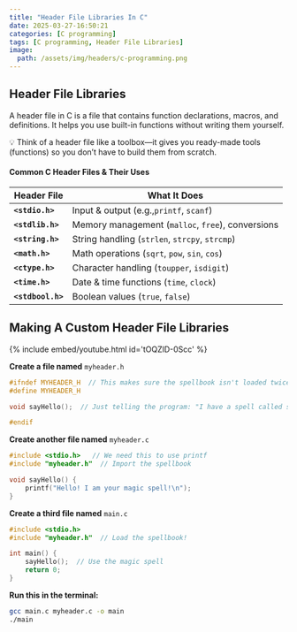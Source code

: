 ```yaml
---
title: "Header File Libraries In C"
date: 2025-03-27-16:50:21
categories: [C programming]
tags: [C programming, Header File Libraries]
image:
  path: /assets/img/headers/c-programming.png
---
```


## **Header File Libraries**

A header file in C is a file that contains function declarations, macros, and definitions. It helps you use built-in functions without writing them yourself.

💡 Think of a header file like a toolbox—it gives you ready-made tools (functions) so you don’t have to build them from scratch.

#### **Common C Header Files & Their Uses**

| **Header File**   | **What It Does**                                  |
| ----------------- | ------------------------------------------------- |
| **`<stdio.h>`**   | Input & output (e.g.,`printf`, `scanf`)           |
| **`<stdlib.h>`**  | Memory management (`malloc`, `free`), conversions |
| **`<string.h>`**  | String handling (`strlen`, `strcpy`, `strcmp`)    |
| **`<math.h>`**    | Math operations (`sqrt`, `pow`, `sin`, `cos`)     |
| **`<ctype.h>`**   | Character handling (`toupper`, `isdigit`)         |
| **`<time.h>`**    | Date & time functions (`time`, `clock`)           |
| **`<stdbool.h>`** | Boolean values (`true`, `false`)                  |

## **Making A Custom Header File Libraries**

{% include embed/youtube.html id='tOQZlD-0Scc' %}

**Create a file named** `myheader.h`

```c
#ifndef MYHEADER_H  // This makes sure the spellbook isn't loaded twice
#define MYHEADER_H

void sayHello();  // Just telling the program: "I have a spell called sayHello!"

#endif

```

**Create another file named** `myheader.c`

```c
#include <stdio.h>   // We need this to use printf
#include "myheader.h"  // Import the spellbook

void sayHello() {
    printf("Hello! I am your magic spell!\n");
}
```

**Create a third file named** `main.c`

```c
#include <stdio.h>
#include "myheader.h"  // Load the spellbook!

int main() {
    sayHello();  // Use the magic spell
    return 0;
}
```

**Run this in the terminal:**

```bash
gcc main.c myheader.c -o main
./main
```
